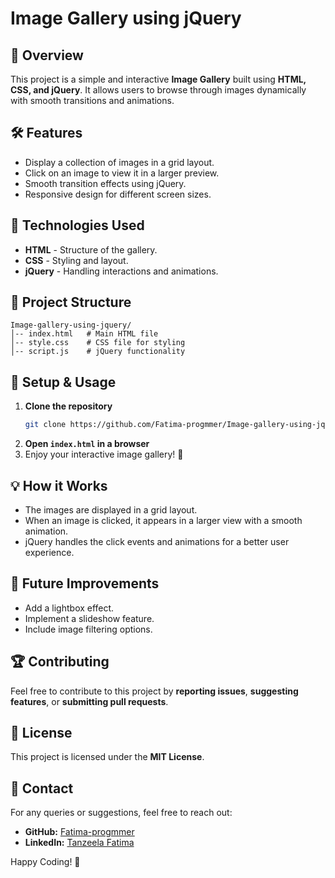# Image Gallery using jQuery

## 📌 Overview
This project is a simple and interactive **Image Gallery** built using **HTML, CSS, and jQuery**. It allows users to browse through images dynamically with smooth transitions and animations.

## 🛠 Features
- Display a collection of images in a grid layout.
- Click on an image to view it in a larger preview.
- Smooth transition effects using jQuery.
- Responsive design for different screen sizes.

## 🚀 Technologies Used
- **HTML** - Structure of the gallery.
- **CSS** - Styling and layout.
- **jQuery** - Handling interactions and animations.

## 📂 Project Structure
```
Image-gallery-using-jquery/
│-- index.html   # Main HTML file
│-- style.css    # CSS file for styling
│-- script.js    # jQuery functionality
```

## 🔧 Setup & Usage
1. **Clone the repository**
   ```sh
   git clone https://github.com/Fatima-progmmer/Image-gallery-using-jquery.git
   ```
2. **Open `index.html` in a browser**
3. Enjoy your interactive image gallery! 🎉

## 💡 How it Works
- The images are displayed in a grid layout.
- When an image is clicked, it appears in a larger view with a smooth animation.
- jQuery handles the click events and animations for a better user experience.

## 📌 Future Improvements
- Add a lightbox effect.
- Implement a slideshow feature.
- Include image filtering options.

## 🏆 Contributing
Feel free to contribute to this project by **reporting issues**, **suggesting features**, or **submitting pull requests**.

## 📜 License
This project is licensed under the **MIT License**.

## 📩 Contact
For any queries or suggestions, feel free to reach out:
- **GitHub:** [Fatima-progmmer](https://github.com/Fatima-progmmer)
- **LinkedIn:** [Tanzeela Fatima](https://www.linkedin.com/in/tanzeela-fatima-47861b2b7/)

Happy Coding! 🚀
